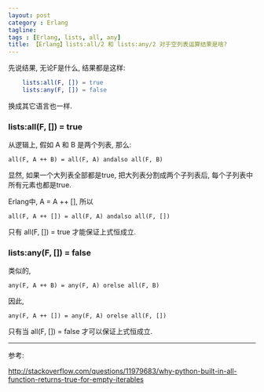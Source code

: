 ```yaml
---
layout: post
category : Erlang
tagline:
tags : [Erlang, lists, all, any]
title: 【Erlang】lists:all/2 和 lists:any/2 对于空列表运算结果是啥?
---
```


先说结果, 无论F是什么, 结果都是这样:

```erlang
    lists:all(F, []) = true
    lists:any(F, []) = false
```

换成其它语言也一样.

### lists:all(F, []) = true

从逻辑上, 假如 A 和 B 是两个列表, 那么:

    all(F, A ++ B) = all(F, A) andalso all(F, B)

显然, 如果一个大列表全部都是true, 把大列表分割成两个子列表后,
每个子列表中所有元素也都是true.

Erlang中, A = A ++ [], 所以

    all(F, A ++ []) = all(F, A) andalso all(F, [])

只有 all(F, []) = true 才能保证上式恒成立.

### lists:any(F, []) = false

类似的,

    any(F, A ++ B) = any(F, A) orelse all(F, B)

因此,

    any(F, A ++ []) = any(F, A) orelse all(F, [])

只有当 all(F, []) = false 才可以保证上式恒成立.

--------------------

参考:

<http://stackoverflow.com/questions/11979683/why-python-built-in-all-function-returns-true-for-empty-iterables>